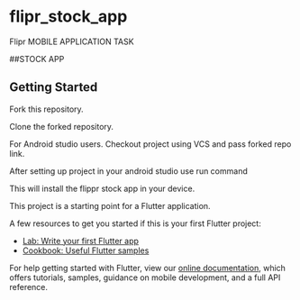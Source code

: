 # flipr_stock_app

Flipr MOBILE APPLICATION TASK 

##STOCK APP

## Getting Started

Fork this repository.

Clone the forked repository.

For Android studio users.
Checkout project using VCS and pass forked repo link.

After setting up project in your android studio use run command

This will install the flippr stock app in your device.

This project is a starting point for a Flutter application.

A few resources to get you started if this is your first Flutter project:

- [Lab: Write your first Flutter app](https://flutter.dev/docs/get-started/codelab)
- [Cookbook: Useful Flutter samples](https://flutter.dev/docs/cookbook)

For help getting started with Flutter, view our
[online documentation](https://flutter.dev/docs), which offers tutorials,
samples, guidance on mobile development, and a full API reference.

